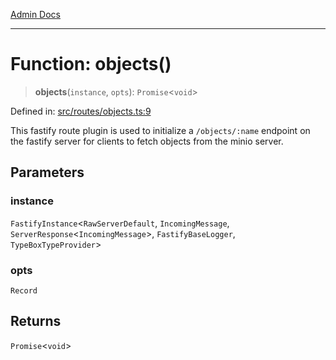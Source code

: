 [Admin Docs](/)

***

# Function: objects()

> **objects**(`instance`, `opts`): `Promise`\<`void`\>

Defined in: [src/routes/objects.ts:9](https://github.com/NishantSinghhhhh/talawa-api/blob/902a87c428b05018acbd37a72fd0f53e07960330/src/routes/objects.ts#L9)

This fastify route plugin is used to initialize a `/objects/:name` endpoint on the fastify server for clients to fetch objects from the minio server.

## Parameters

### instance

`FastifyInstance`\<`RawServerDefault`, `IncomingMessage`, `ServerResponse`\<`IncomingMessage`\>, `FastifyBaseLogger`, `TypeBoxTypeProvider`\>

### opts

`Record`

## Returns

`Promise`\<`void`\>
